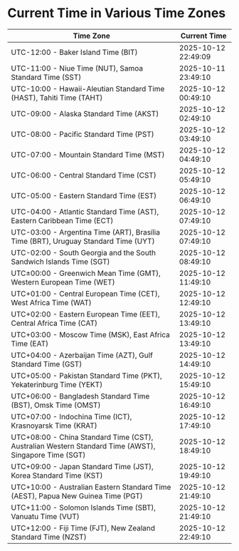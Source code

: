 # Current Time in Various Time Zones

| Time Zone | Current Time |
|-----------|--------------|
| UTC-12:00 - Baker Island Time (BIT) | 2025-10-12 22:49:09 |
| UTC-11:00 - Niue Time (NUT), Samoa Standard Time (SST) | 2025-10-11 23:49:10 |
| UTC-10:00 - Hawaii-Aleutian Standard Time (HAST), Tahiti Time (TAHT) | 2025-10-12 00:49:10 |
| UTC-09:00 - Alaska Standard Time (AKST) | 2025-10-12 02:49:10 |
| UTC-08:00 - Pacific Standard Time (PST) | 2025-10-12 03:49:10 |
| UTC-07:00 - Mountain Standard Time (MST) | 2025-10-12 04:49:10 |
| UTC-06:00 - Central Standard Time (CST) | 2025-10-12 05:49:10 |
| UTC-05:00 - Eastern Standard Time (EST) | 2025-10-12 06:49:10 |
| UTC-04:00 - Atlantic Standard Time (AST), Eastern Caribbean Time (ECT) | 2025-10-12 07:49:10 |
| UTC-03:00 - Argentina Time (ART), Brasília Time (BRT), Uruguay Standard Time (UYT) | 2025-10-12 07:49:10 |
| UTC-02:00 - South Georgia and the South Sandwich Islands Time (SGT) | 2025-10-12 08:49:10 |
| UTC±00:00 - Greenwich Mean Time (GMT), Western European Time (WET) | 2025-10-12 11:49:10 |
| UTC+01:00 - Central European Time (CET), West Africa Time (WAT) | 2025-10-12 12:49:10 |
| UTC+02:00 - Eastern European Time (EET), Central Africa Time (CAT) | 2025-10-12 13:49:10 |
| UTC+03:00 - Moscow Time (MSK), East Africa Time (EAT) | 2025-10-12 13:49:10 |
| UTC+04:00 - Azerbaijan Time (AZT), Gulf Standard Time (GST) | 2025-10-12 14:49:10 |
| UTC+05:00 - Pakistan Standard Time (PKT), Yekaterinburg Time (YEKT) | 2025-10-12 15:49:10 |
| UTC+06:00 - Bangladesh Standard Time (BST), Omsk Time (OMST) | 2025-10-12 16:49:10 |
| UTC+07:00 - Indochina Time (ICT), Krasnoyarsk Time (KRAT) | 2025-10-12 17:49:10 |
| UTC+08:00 - China Standard Time (CST), Australian Western Standard Time (AWST), Singapore Time (SGT) | 2025-10-12 18:49:10 |
| UTC+09:00 - Japan Standard Time (JST), Korea Standard Time (KST) | 2025-10-12 19:49:10 |
| UTC+10:00 - Australian Eastern Standard Time (AEST), Papua New Guinea Time (PGT) | 2025-10-12 21:49:10 |
| UTC+11:00 - Solomon Islands Time (SBT), Vanuatu Time (VUT) | 2025-10-12 21:49:10 |
| UTC+12:00 - Fiji Time (FJT), New Zealand Standard Time (NZST) | 2025-10-12 22:49:10 |
